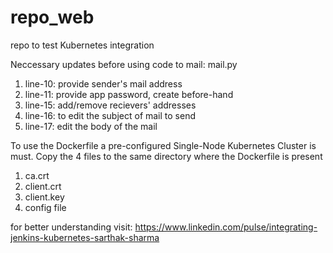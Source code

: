 # repo_web
repo to test Kubernetes integration

Neccessary updates before using code to mail: mail.py
1. line-10: provide sender's mail address
2. line-11: provide app password, create before-hand
3. line-15: add/remove recievers' addresses
4. line-16: to edit the subject of mail to send
5. line-17: edit the body of the mail

To use the Dockerfile a pre-configured Single-Node Kubernetes Cluster is must.
Copy the 4 files to the same directory where the Dockerfile is present
1. ca.crt
2. client.crt
3. client.key
4. config file

for better understanding visit: https://www.linkedin.com/pulse/integrating-jenkins-kubernetes-sarthak-sharma
